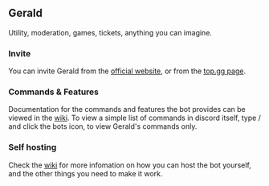 ## Gerald

Utility, moderation, games, tickets, anything you can imagine.

### Invite

You can invite Gerald from the [official website](https://imabanana80.com/geraldbot/invite), or from the [top.gg page](https://top.gg/bot/1024281696494964746).

### Commands & Features

Documentation for the commands and features the bot provides can be viewed in the [wiki](https://github.com/Imabanana80/GeraldBot/wiki).
To view a simple list of commands in discord itself, type / and click the bots icon, to view Gerald's commands only.

### Self hosting

Check the [wiki](https://github.com/Imabanana80/GeraldBot/wiki) for more infomation on how you can host the bot yourself, and the other things you need to make it work.
